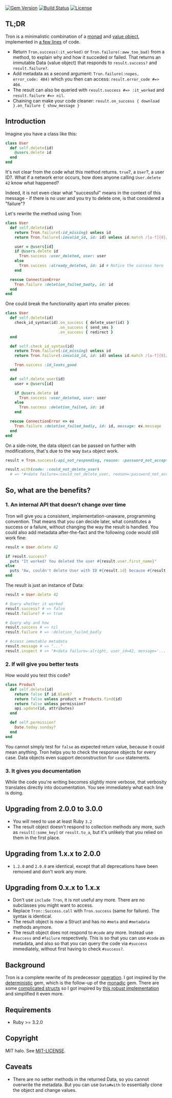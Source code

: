 [![Gem Version](https://img.shields.io/gem/v/tron.svg)](https://rubygems.org/gems/tron)
[![Build Status](https://travis-ci.org/halo/tron.svg?branch=master)](https://travis-ci.org/halo/tron)
[![License](http://img.shields.io/badge/license-MIT-blue.svg)](http://github.com/halo/tron/blob/master/LICENSE.md)

## TL;DR

Tron is a minimalistic combination of a [monad](https://www.morozov.is/2018/09/08/monad-laws-in-ruby.html) and [value object](https://madeintandem.com/blog/creating-value-objects-in-ruby/), implemented in [a few lines](https://github.com/halo/tron/blob/master/lib/tron.rb) of code.

* Return `Tron.success(:it_worked)` or `Tron.failure(:aww_too_bad)` from a method, to explain why and how it succeded or failed. That returns an immutable Data (value object) that responds to `result.success?` and `result.failure?`.
* Add metadata as a second argument: `Tron.failure(:nopes, error_code: 404)` which you then can access: `result.error_code #=> 404`.
* The result can also be queried with `result.success #=> :it_worked` and `result.failure #=> nil`.
* Chaining can make your code cleaner: `result.on_success { download }.on_failure { show_message }`

## Introduction

Imagine you have a class like this:

```ruby
class User
  def self.delete(id)
    @users.delete id
  end
end
```

It's not clear from the code what this method returns. `true`?, a `User`?, a user ID?. What if a network error occurs, how does anyone calling `User.delete 42` know what happened?

Indeed, it is not even clear what "successful" means in the context of this message - if there is no user and you try to delete one, is that considered a "failure"?

Let's rewrite the method using Tron:

```ruby
class User
  def self.delete(id)
    return Tron.failure(:id_missing) unless id
    return Tron.failure(:invalid_id, id: id) unless id.match /[a-f]{8}/

    user = @users[id]
    if @users.delete id
      Tron.success :user_deleted, user: user
    else
      Tron.success :already_deleted, id: id # Notice the success here
    end

  rescue ConnectionError
    Tron.failure :deletion_failed_badly, id: id
  end
end
```

One could break the functionality apart into smaller pieces:

```ruby
class User
  def self.delete(id)
    check_id_syntax(id).on_success { delete_user(id) }
                       .on_success { send_sms }
                       .on_success { redirect }
  end

  def self.check_id_syntax(id)
    return Tron.failure(:id_missing) unless id
    return Tron.failure(:invalid_id, id: id) unless id.match /[a-f]{8}/

    Tron.success :id_looks_good
  end

  def self.delete_user(id)
    user = @users[id]

    if @users.delete id
      Tron.success :user_deleted, user: user
    else
      Tron.success :deletion_failed, id: id
    end

  rescue ConnectionError => ex
    Tron.failure :deletion_failed_badly, id: id, message: ex.message
  end
end
```

On a side-note, the data object can be passed on further with modifications, that's due to the way `Data` object work.

```ruby
result = Tron.success(:api_not_responding, reason: :password_not_accepted)

result.with(code: :could_not_delete_user)
  # => "#<data failure=:could_not_delete_user, reason=:password_not_accepted>"
```

## So, what are the benefits?

### 1. An internal API that doesn't change over time

Tron will give you a consistent, implementation-unaware, programming convention. That means that you can decide later, what constitutes a success or a failure, without changing the way the result is handled. You could also add metadata after-the-fact and the following code would still work fine:

```ruby
result = User.delete 42

if result.success?
  puts "It worked! You deleted the user #{result.user.first_name}"
else
  puts "Aw, couldn't delete User with ID #{result.id} because #{result.failure}"
end
```

The result is just an instance of Data:

```ruby
result = User.delete 42

# Query whether it worked
result.success? # => false
result.failure? # => true

# Query why and how
result.success # => nil
result.failure # => :deletion_failed_badly

# Access immutable metadata
result.message # => "..."
result.inspect # => "#<data failure=:alright, user_id=42, message='...'>"
```

### 2. If will give you better tests

How would you test this code?

```ruby
class Product
  def self.delete(id)
    return false if id.blank?
    return false unless product = Products.find(id)
    return false unless permission?
    api.update(id, attributes)
  end

  def self.permission?
    Date.today.sunday?
  end
end
```

You cannot simply test for `false` as expected return value, because it could mean anything. Tron helps you to check the response objects for every case. Data objects even support deconstruction for `case` statements.

### 3. It gives you documentation

While the code you're writing becomes slightly more verbose, that verbosity translates directly into documentation. You see immediately what each line is doing.

## Upgrading from 2.0.0 to 3.0.0

* You will need to use at least Ruby `3.2`
* The result object doesn't respond to collection methods any more, such as `result[:some_key]` or `result.to_a`, but it's unlikely that you relied on them in the first place.

## Upgrading from 1.x.x to 2.0.0

* `1.2.0` and `2.0.0` are identical, except that all deprecations have been removed and don't work any more.

## Upgrading from 0.x.x to 1.x.x

* Don't use `include Tron`, it is not useful any more. There are no subclasses you might want to access.
* Replace `Tron::Success.call` with `Tron.success` (same for failure). The syntax is identical.
* The result object is now a Struct and has no `#meta` and `#metadata` methods anymore.
* The result object does not respond to `#code` any more. Instead use `#success` and `#failure` respectively. This is so that you can use `#code` as metadata, and also so that you can query the code via `#success` immediately, without first having to check `#success?`.

## Background

Tron is a complete rewrite of its predecessor [operation](https://github.com/halo/operation). I got inspired by the [deterministic](https://github.com/pzol/deterministic) gem, which is the follow-up of the [monadic](https://github.com/pzol/monadic) gem. There are some [complicated structs](https://github.com/dry-rb/dry-struct/blob/master/lib/dry/struct.rb) so I got inspired by [this robust implementation](https://github.com/iconara/immutable_struct) and simplified it even more.

## Requirements

* Ruby >= 3.2.0

## Copyright

MIT halo. See [MIT-LICENSE](http://github.com/halo/tron/blob/master/LICENSE.txt).

## Caveats

* There are no setter methods in the returned Data, so you cannot overwrite the metadata. But you can use `Data#with` to essentially clone the object and change values.

